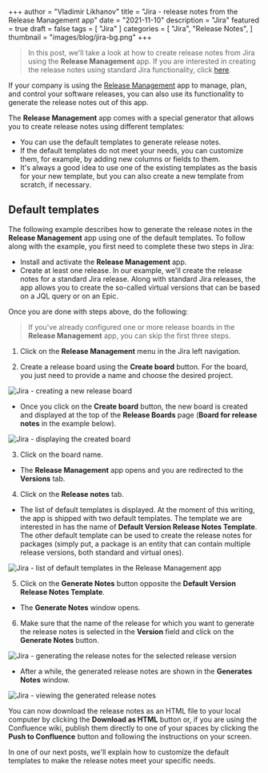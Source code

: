 +++
author = "Vladimir Likhanov"
title = "Jira - release notes from the Release Management app"
date = "2021-11-10"
description = "Jira"
featured = true
draft = false
tags = [
    "Jira"
]
categories = [
    "Jira",
    "Release Notes",
]
thumbnail = "images/blog/jira-bg.png"
+++

> In this post, we'll take a look at how to create release notes from Jira using the **Release Management**
app. If you are interested in creating the release notes using standard Jira functionality, click
[here](/post/jira-creating-release-notes/).

If your company is using the [Release Management](https://marketplace.atlassian.com/apps/1221946/release-management-roadmap-jira-cloud?tab=overview&hosting=cloud)
app to manage, plan, and control your software releases, you can also use its functionality to generate the release notes out of this app.

The **Release Management** app comes with a special generator that allows you to create release notes using different templates:

* You can use the default templates to generate release notes.
* If the default templates do not meet your needs, you can customize them, for example, by adding new columns or fields to them.
* It's always a good idea to use one of the existing templates as the basis for your new template, but you can also create a new template from scratch, if necessary.

## Default templates

The following example describes how to generate the release notes in the **Release Management** app using one of the default templates. To follow along with the
example, you first need to complete these two steps in Jira:

* Install and activate the **Release Management** app.
* Create at least one release. In our example, we'll create the release notes for a standard Jira release. Along with standard Jira releases, the app
allows you to create the so-called virtual versions that can be based on a JQL query or on an Epic.

Once you are done with steps above, do the following:

> If you've already configured one or more release boards in the **Release Management** app, you can skip the first three steps.

1. Click on the **Release Management** menu in the Jira left navigation.

2. Create a release board using the **Create board** button. For the board, you just need to provide a name and choose the desired project.

![Jira - creating a new release board](/images/blog/jira/jira-creating-release-board.png)

* Once you click on the **Create board** button, the new board is created and displayed at the top of the **Release Boards** page (**Board for release notes**
in the example below).

![Jira - displaying the created board](/images/blog/jira/jira-displaying-created-board.png)

3. Click on the board name.

* The **Release Management** app opens and you are redirected to the **Versions** tab.

4. Click on the **Release notes** tab.

* The list of default templates is displayed. At the moment of this writing, the app is shipped with two default templates. The template we are interested in
has the name of **Default Version Release Notes Template**. The other default template can be used to create the release notes for packages (simply put, a
package is an entity that can contain multiple release versions, both standard and virtual ones).

![Jira - list of default templates in the Release Management app](/images/blog/jira/jira-default-templates.png)

5. Click on the **Generate Notes** button opposite the **Default Version Release Notes Template**.

* The **Generate Notes** window opens.

6. Make sure that the name of the release for which you want to generate the release notes is selected in the
**Version** field and click on the **Generate Notes** button.

![Jira - generating the release notes for the selected release version](/images/blog/jira/jira-generating-release-notes.png)

* After a while, the generated release notes are shown in the **Generates Notes** window.

![Jira - viewing the generated release notes](/images/blog/jira/jira-viewing-generated-release-notes.png)

You can now download the release notes as an HTML file to your local computer by clicking the **Download as HTML** button or, if
you are using the Confluence wiki, publish them directly to one of your spaces by clicking the **Push to Confluence** button and following
the instructions on your screen.

In one of our next posts, we'll explain how to customize the default templates to make the release notes meet your
specific needs.